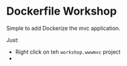 # Dockerfile Workshop

Simple to add Dockerize the mvc application.  

Just:

- Right click on teh ```workshop.wwwmvc``` project
- 